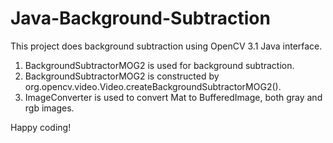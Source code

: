 # Java-Background-Subtraction

This project does background subtraction using OpenCV 3.1 Java interface.

1. BackgroundSubtractorMOG2 is used for background subtraction.
2. BackgroundSubtractorMOG2 is constructed by org.opencv.video.Video.createBackgroundSubtractorMOG2().
3. ImageConverter is used to convert Mat to BufferedImage, both gray and rgb images.

Happy coding!
